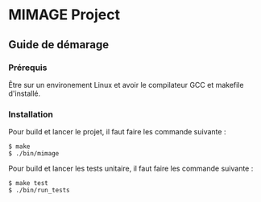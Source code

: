 # MIMAGE Project

## Guide de démarage
### Prérequis
Être sur un environement Linux et avoir le compilateur GCC et makefile d'installé.
### Installation
Pour build et lancer le projet, il faut faire les commande suivante : 
```shell
$ make
$ ./bin/mimage
````

Pour build et lancer les tests unitaire, il faut faire les commande suivante : 
```shell
$ make test
$ ./bin/run_tests
```

